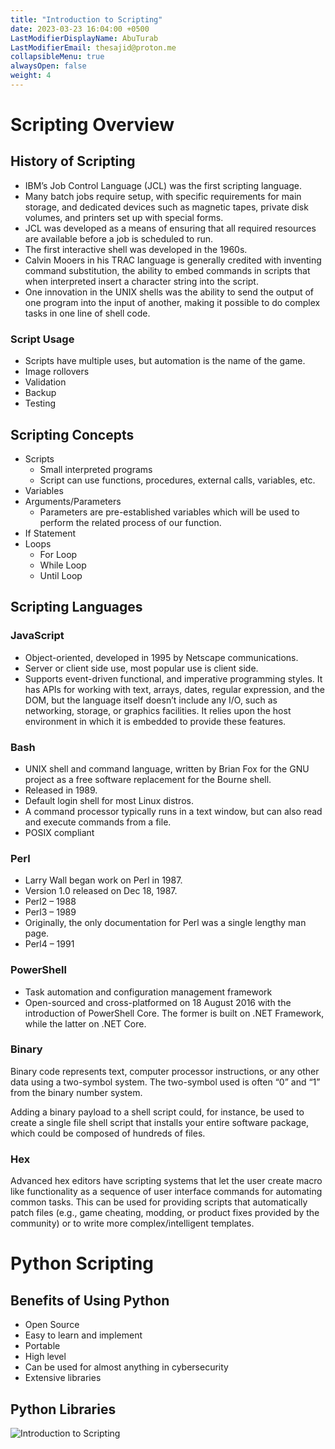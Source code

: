 ```yaml
---
title: "Introduction to Scripting"
date: 2023-03-23 16:04:00 +0500
LastModifierDisplayName: AbuTurab
LastModifierEmail: thesajid@proton.me
collapsibleMenu: true
alwaysOpen: false
weight: 4
---
```


# **Scripting Overview**

## **History of Scripting**

- IBM’s Job Control Language (JCL) was the first scripting language.
- Many batch jobs require setup, with specific requirements for main storage, and dedicated devices such as magnetic tapes, private disk volumes, and printers set up with special forms.
- JCL was developed as a means of ensuring that all required resources are available before a job is scheduled to run.
- The first interactive shell was developed in the 1960s.
- Calvin Mooers in his TRAC language is generally credited with inventing command substitution, the ability to embed commands in scripts that when interpreted insert a character string into the script.
- One innovation in the UNIX shells was the ability to send the output of one program into the input of another, making it possible to do complex tasks in one line of shell code.

### Script Usage

- Scripts have multiple uses, but automation is the name of the game.
- Image rollovers
- Validation
- Backup
- Testing

## **Scripting Concepts**

- Scripts
	- Small interpreted programs
	- Script can use functions, procedures, external calls, variables, etc.
- Variables
- Arguments/Parameters
	- Parameters are pre-established variables which will be used to perform the related process of our function.
- If Statement
- Loops
	- For Loop
	- While Loop
	- Until Loop

## **Scripting Languages**

### JavaScript

- Object-oriented, developed in 1995 by Netscape communications.
- Server or client side use, most popular use is client side.
- Supports event-driven functional, and imperative programming styles. It has APIs for working with text, arrays, dates, regular expression, and the DOM, but the language itself doesn’t include any I/O, such as networking, storage, or graphics facilities. It relies upon the host environment in which it is embedded to provide these features.

### Bash

- UNIX shell and command language, written by Brian Fox for the GNU project as a free software replacement for the Bourne shell.
- Released in 1989.
- Default login shell for most Linux distros.
- A command processor typically runs in a text window, but can also read and execute commands from a file.
- POSIX compliant

### Perl

- Larry Wall began work on Perl in 1987.
- Version 1.0 released on Dec 18, 1987.
- Perl2 – 1988
- Perl3 – 1989
- Originally, the only documentation for Perl was a single lengthy man page.
- Perl4 – 1991

### PowerShell

- Task automation and configuration management framework
- Open-sourced and cross-platformed on 18 August 2016 with the introduction of PowerShell Core. The former is built on .NET Framework, while the latter on .NET Core.

### Binary
  
  Binary code represents text, computer processor instructions, or any other data using a two-symbol system. The two-symbol used is often “0” and “1” from the binary number system.
  
  Adding a binary payload to a shell script could, for instance, be used to create a single file shell script that installs your entire software package, which could be composed of hundreds of files.

### Hex
  
  Advanced hex editors have scripting systems that let the user create macro like functionality as a sequence of user interface commands for automating common tasks. This can be used for providing scripts that automatically patch files (e.g., game cheating, modding, or product fixes provided by the community) or to write more complex/intelligent templates.

# **Python Scripting**

## **Benefits of Using Python**
- Open Source
- Easy to learn and implement
- Portable
- High level
- Can be used for almost anything in cybersecurity
- Extensive libraries
## **Python Libraries**
  
  ![Introduction to Scripting](/notes/ibm-cybersecurity-analyst/Introduction%20to%20Scripting.webp)
